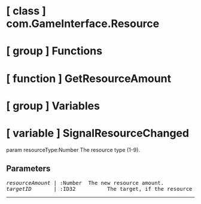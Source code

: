 # [ class ] com.GameInterface.Resource

# [ group ] Functions

# [ function ] GetResourceAmount

# [ group ] Variables

# [ variable ] SignalResourceChanged

param resourceType:Number    The resource type (1-9).

## Parameters

<pre>
<em>resourceAmount</em> | :Number  The new resource amount.                                                   
<em>targetID</em>       | :ID32          The target, if the resource is built by the local player on a target.
</pre>

---

